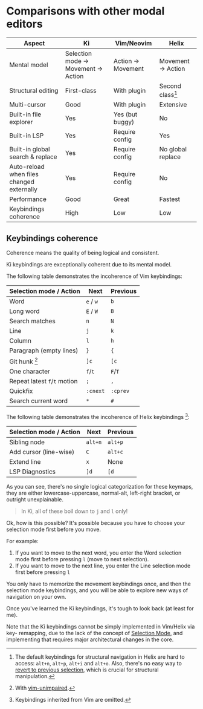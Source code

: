 # Comparisons with other modal editors

| Aspect                                    | Ki                                 | Vim/Neovim        | Helix             |
| ----------------------------------------- | ---------------------------------- | ----------------- | ----------------- |
| Mental model                              | Selection mode → Movement → Action | Action → Movement | Movement → Action |
| Structural editing                        | First-class                        | With plugin       | Second class[^1]  |
| Multi-cursor                              | Good                               | With plugin       | Extensive         |
| Built-in file explorer                    | Yes                                | Yes (but buggy)   | No                |
| Built-in LSP                              | Yes                                | Require config    | Yes               |
| Built-in global search & replace          | Yes                                | Require config    | No global replace |
| Auto-reload when files changed externally | Yes                                | Require config    | No                |
| Performance                               | Good                               | Great             | Fastest           |
| Keybindings coherence                     | High                               | Low               | Low               |

[^1]:
    The default keybindings for structural navigation in Helix are hard to access: `alt+n`, `alt+p`, `alt+i` and `alt+o`.
    Also, there's no easy way to [revert to previous selection](../normal-mode/other-movements.md#-selectselect-), which is crucial for structural manipulation.

## Keybindings coherence

Coherence means the quality of being logical and consistent.

Ki keybindings are exceptionally coherent due to its mental model.

The following table demonstrates the incoherence of Vim keybindings:

| Selection mode / Action      | Next      | Previous |
| ---------------------------- | --------- | -------- |
| Word                         | `e` / `w` | `b`      |
| Long word                    | `E` / `W` | `B`      |
| Search matches               | `n`       | `N`      |
| Line                         | `j`       | `k`      |
| Column                       | `l`       | `h`      |
| Paragraph (empty lines)      | `}`       | `{`      |
| Git hunk [^4]                | `]c`      | `[c`     |
| One character                | `f`/`t`   | `F`/`T`  |
| Repeat latest `f`/`t` motion | `;`       | `,`      |
| Quickfix                     | `:cnext`  | `:cprev` |
| Search current word          | `*`       | `#`      |

The following table demonstrates the incoherence of Helix keybindings [^5]:

| Selection mode / Action | Next    | Previous |
| ----------------------- | ------- | -------- |
| Sibling node            | `alt+n` | `alt+p`  |
| Add cursor (line-wise)  | `C`     | `alt+c`  |
| Extend line             | `x`     | None     |
| LSP Diagnostics         | `]d`    | `[d`     |

As you can see, there's no single logical categorization for these keymaps, they are either lowercase-uppercase, normal-alt, left-right bracket, or outright unexplainable.

> In Ki, all of these boil down to `j` and `l` only!

Ok, how is this possible? It's possible because you have to choose your selection mode first before you move.

For example:

1. If you want to move to the next word, you enter the Word selection mode first before pressing `l` (move to next selection).
2. If you want to move to the next line, you enter the Line selection mode first before pressing `l`

You only have to memorize the movement keybindings once, and then the selection mode keybindings, and you will be able to explore new ways of navigation on your own.

Once you've learned the Ki keybindings, it's tough to look back (at least for me).

Note that the Ki keybindings cannot be simply implemented in Vim/Helix via key-
remapping, due to the lack of the concept of [Selection Mode][1], and implementing
that requires major architectural changes in the core.

[^4]: With [vim-unimpaired](https://github.com/tpope/vim-unimpaired).
[^5]: Keybindings inherited from Vim are omitted.

[1]: ../normal-mode/selection-modes/index.md
